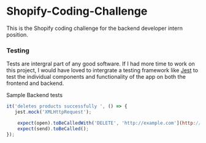 # Shopify-Coding-Challenge
This is the Shopify coding challenge for the backend developer intern position.


### Testing 
Tests are intergral part of any good software. If I had more time to work on this project, I would have loved to intergrate a testing framework like [Jest](https://jestjs.io/) to test the individual components and functionality of the app on both the frontend and backend.

Sample Backend tests
```javascript
it('deletes products successfully ', () => {
   jest.mock('XMLHttpRequest');

    expect(open).toBeCalledWith('DELETE', 'http://example.com'](http://localhost:3000/products/${id}`, true);
    expect(send).toBeCalled();
});

```
